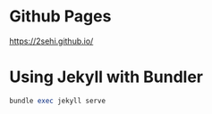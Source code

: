 # Github Pages

https://2sehi.github.io/



# Using Jekyll with Bundler

```ruby
bundle exec jekyll serve 
```

 

  

